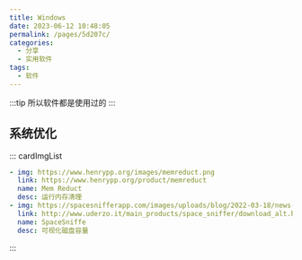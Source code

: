 ```yaml
---
title: Windows
date: 2023-06-12 10:48:05
permalink: /pages/5d207c/
categories:
  - 分享
  - 实用软件
tags:
  - 软件
---
```

:::tip
所以软件都是使用过的
:::
<!-- more -->

## 系统优化

::: cardImgList

```yaml
- img: https://www.henrypp.org/images/memreduct.png
  link: https://www.henrypp.org/product/memreduct
  name: Mem Reduct
  desc: 运行内存清理
- img: https://spacesnifferapp.com/images/uploads/blog/2022-03-18/news-at4xw-rs-wX-400-hX-225.jpg
  link: http://www.uderzo.it/main_products/space_sniffer/download_alt.html
  name: SpaceSniffe
  desc: 可视化磁盘容量
```

:::